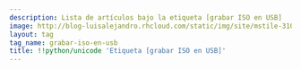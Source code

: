 ```yaml
---
description: Lista de artículos bajo la etiqueta [grabar ISO en USB]
image: http://blog-luisalejandro.rhcloud.com/static/img/site/mstile-310x310.png
layout: tag
tag_name: grabar-iso-en-usb
title: !!python/unicode 'Etiqueta [grabar ISO en USB]'
---
```

